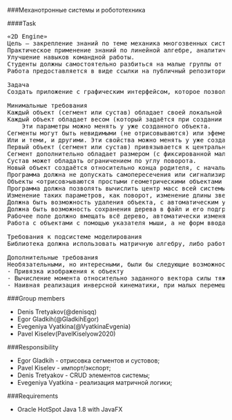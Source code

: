 ###Механотронные системы и робототехника 


####Task
<pre>
«2D Engine»
Цель – закрепление знаний по теме механика многозвенных систем.
Практическое применение знаний по линейной алгебре, аналитической геометрии, теории комплексной переменной, программирований, компьютерным информационным системам.
Улучшение навыков командной работы.
Студенты должны самостоятельно разбиться на малые группы от 2 до 4-х человек и распределить обязанности по выполнению работы.
Работа предоставляется в виде ссылки на публичный репозиторий (например, github). Оценка зависит от вклада каждого из участников группы в проект. Работа в одиночку не допускается.

Задача
Создать приложение с графическим интерфейсом, которое позволяет создавать, редактивроать, анализировать и анимировать многозвенные системы, состоящие из твёрдых сегментов и сочленений.

Минимальные требования
Каждый объект (сегмент или сустав) обладает своей локальной С.К. и центром масс, который можно посмотреть или скрыть на экране.
Каждый объект обладает весом (который задаётся при создании в определённых границах). Могут существовать невесомые объекты и объекты с отрицательным весом.
    Эти параметры можно менять у уже созданного объекта.
Сегменты могут быть невидимыми (не отрисовываются) или эфемерными (могут накладываться друг на друга).
Или и теми, и другими. Эти свойства можно менять у уже созданных объектов. При изменении свойства «эфемерный» необходима проверка на самопересечение.
Первый объект (сегмент или сустав) привязывается к центральной точке на плоскости под заданным углом. Остальные строятся относительно него.
Сегмент дополнительно обладает размером (с фиксированной малой шириной), который может изменяться во время работы из интерфейса. Изменение размера ограничено от минимального до максимального (заданного разработчиками).
Сустав может обладать ограничением по углу поворота.
Новый объект создаётся относительно конца родителя, с начальными характеристиками, которые могут быть заданы пользователем.
Программа должна не допускать самопересечения или сигнализировать об этом (например, меняя цвет пересекающихся объектов).
Объекты <отрисов></отрисов>ываются простыми геометрическими объектами (например, прямоугольник и окружность)
Программа должна позволять вычислить центр масс всей системы и отобразить его.
Изменение таких параметров, как поворот, изменение длины звеньев и изменение массы (с последующим изменением центра масс) должно быть анимировано.
Должна быть возможность удаления объекта, с автоматическим удалением всех его наследников.
Должна быть возможность сохранения дерева в файл и его подгрузки.
Рабочее поле должно вмещать всё дерево, автоматически изменяя размер, если дерево выходит за пределы рабочего поля.
Работа с объектами с помощью указателя мыши, а не форм ввода. Возможность выделения объекта кликом по нему, а не перебором из списка. 

Требования к подсистеме моделирования
Библиотека должна использовать матричную алгебру, либо работу с комплексными числами для реализации операций трансляции и поворота

Дополнительные требования
Необязательными, но интересными, были бы следующие возможности
- Привязка изображения к объекту
- Вычисление момента относительно заданного вектора силы тяжести
- Наивная реализация инверсной кинематики, при малых перемещениях вершины объекта
</pre>

###Group members

- Denis Tretyakov(@denisqq)
- Egor Gladkih(@GladkihEgor)
- Evegeniya Vyatkina(@VyatkinaEvgenia)
- Pavel Kiselev(PavelKiselyow2020)


###Responsibility
- Egor Gladkih - отрисовка сегментов и сустовов;
- Pavel Kiselev - импорт/экспорт;
- Denis Tretyakov - CRUD элементов системы;
- Evegeniya Vyatkina - реализация матричной логики;


###Requirements
- Oracle HotSpot Java 1.8 with JavaFX